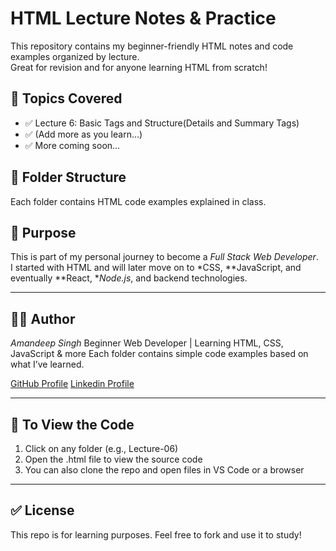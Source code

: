 # HTML Lecture Notes & Practice

This repository contains my beginner-friendly HTML notes and code examples organized by lecture.  
Great for revision and for anyone learning HTML from scratch!

## 🧠 Topics Covered

- ✅ Lecture 6: Basic Tags and Structure(Details and Summary Tags)
- ✅ (Add more as you learn...)
- ✅ More coming soon...

## 📁 Folder Structure

Each folder contains HTML code examples explained in class.


## 🚀 Purpose

This is part of my personal journey to become a *Full Stack Web Developer*.  
I started with HTML and will later move on to *CSS, **JavaScript, and eventually **React, **Node.js*, and backend technologies.

---

## 👨‍💻 Author

*Amandeep Singh*
Beginner Web Developer | Learning HTML, CSS, JavaScript & more 
Each folder contains simple code examples based on what I’ve learned.

[GitHub Profile](https://github.com/aman7757) 
[Linkedin Profile](http://www.linkedin.com/in/amandeep-singh712) 

---

## 📌 To View the Code
1. Click on any folder (e.g., Lecture-06)
2. Open the .html file to view the source code
3. You can also clone the repo and open files in VS Code or a browser

---

## ✅ License
This repo is for learning purposes. Feel free to fork and use it to study!
